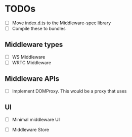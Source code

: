 # TODOs

- [ ] Move index.d.ts to the Middleware-spec library
- [ ] Compile these to bundles

## Middleware types

- [ ] WS Middleware
- [ ] WRTC Middleware

## Middleware APIs

- [ ] Implement DOMProxy. This would be a proxy that uses

## UI

- [ ] Minimal middleware UI

- [ ] Middleware Store
